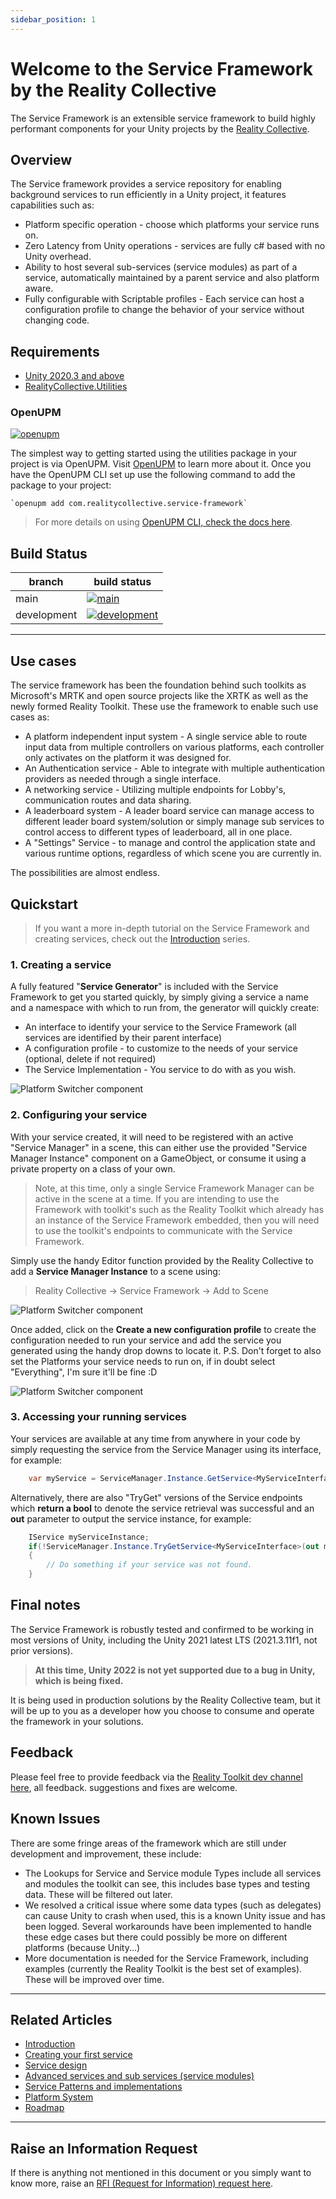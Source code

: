 ```yaml
---
sidebar_position: 1
---
```


# Welcome to the Service Framework by the Reality Collective

The Service Framework is an extensible service framework to build highly performant components for your Unity projects by the [Reality Collective](https://realityCollective.io).

## Overview

The Service framework provides a service repository for enabling background services to run efficiently in a Unity project, it features capabilities such as:

* Platform specific operation - choose which platforms your service runs on.
* Zero Latency from Unity operations - services are fully c# based with no Unity overhead.
* Ability to host several sub-services (service modules) as part of a service, automatically maintained by a parent service and also platform aware.
* Fully configurable with Scriptable profiles - Each service can host a configuration profile to change the behavior of your service without changing code.

## Requirements

- [Unity 2020.3 and above](https://unity.com/)
- [RealityCollective.Utilities](https://github.com/realitycollective/com.realitycollective.utilities)

### OpenUPM

[![openupm](https://img.shields.io/npm/v/com.realitycollective.service-framework?label=openupm&registry_uri=https://package.openupm.com)](https://openupm.com/packages/com.realitycollective.service-framework/)

The simplest way to getting started using the utilities package in your project is via OpenUPM. Visit [OpenUPM](https://openupm.com/docs/) to learn more about it. Once you have the OpenUPM CLI set up use the following command to add the package to your project:

```text
`openupm add com.realitycollective.service-framework`
```

> For more details on using [OpenUPM CLI, check the docs here](https://github.com/openupm/openupm-cli#installation).

## Build Status

| branch | build status |
| --- | --- |
| main | [![main](https://github.com/realitycollective/com.realitycollective.service-framework/actions/workflows/buildupmpackages.yml/badge.svg?branch=main)](https://github.com/realitycollective/com.realitycollective.service-framework/actions/workflows/buildupmpackages.yml) |
| development | [![development](https://github.com/realitycollective/com.realitycollective.service-framework/actions/workflows/buildupmpackages.yml/badge.svg?branch=development)](https://github.com/realitycollective/com.realitycollective.service-framework/actions/workflows/buildupmpackages.yml) |

---

## Use cases

The service framework has been the foundation behind such toolkits as Microsoft's MRTK and open source projects like the XRTK as well as the newly formed Reality Toolkit.  These use the framework to enable such use cases as:

* A platform independent input system - A single service able to route input data from multiple controllers on various platforms, each controller only activates on the platform it was designed for.
* An Authentication service - Able to integrate with multiple authentication providers as needed through a single interface.
* A networking service - Utilizing multiple endpoints for Lobby's, communication routes and data sharing.
* A leaderboard system - A leader board service can manage access to different leader board system/solution or simply manage sub services to control access to different types of leaderboard, all in one place.
* A "Settings" Service - to manage and control the application state and various runtime options, regardless of which scene you are currently in.

The possibilities are almost endless.

## Quickstart

> If you want a more in-depth tutorial on the Service Framework and creating services, check out the [Introduction](./basics/01_introduction.md) series.

### 1. Creating a service

A fully featured "**Service Generator**" is included with the Service Framework to get you started quickly, by simply giving a service a name and a namespace with which to run from, the generator will quickly create:

* An interface to identify your service to the Service Framework (all services are identified by their parent interface)
* A configuration profile - to customize to the needs of your service (optional, delete if not required)
* The Service Implementation - You service to do with as you wish.

![Platform Switcher component](basics/images/00_01_ServiceWizard.png)

### 2. Configuring your service

With your service created, it will need to be registered with an active "Service Manager" in a scene, this can either use the provided "Service Manager Instance" component on a GameObject, or consume it using a private property on a class of your own.

> Note, at this time, only a single Service Framework Manager can be active in the scene at a time.  If you are intending to use the Framework with toolkit's such as the Reality Toolkit which already has an instance of the Service Framework embedded, then you will need to use the toolkit's endpoints to communicate with the Service Framework.

Simply use the handy Editor function provided by the Reality Collective to add a **Service Manager Instance** to a scene using:

> Reality Collective -> Service Framework -> Add to Scene

![Platform Switcher component](basics/images/00_02_ServiceFramework_add_to_scene.png)

Once added, click on the **Create a new configuration profile** to create the configuration needed to run your service and add the service you generated using the handy drop downs to locate it.
P.S. Don't forget to also set the Platforms your service needs to run on, if in doubt select "Everything", I'm sure it'll be fine :D

![Platform Switcher component](basics/images/00_03_ServiceManagerConfiguration.png)

### 3. Accessing your running services

Your services are available at any time from anywhere in your code by simply requesting the service from the Service Manager using its interface, for example:

```csharp
    var myService = ServiceManager.Instance.GetService<MyServiceInterface>();
```

Alternatively, there are also "TryGet" versions of the Service endpoints which **return a bool** to denote the service retrieval was successful and an **out** parameter to output the service instance, for example:

```csharp
    IService myServiceInstance;
    if(!ServiceManager.Instance.TryGetService<MyServiceInterface>(out myServiceInstance))
    {
        // Do something if your service was not found.
    }
```

## Final notes

The Service Framework is robustly tested and confirmed to be working in most versions of Unity, including the Unity 2021 latest LTS (2021.3.11f1, not prior versions).  

> **At this time, Unity 2022 is not yet supported due to a bug in Unity, which is being fixed.**

It is being used in production solutions by the Reality Collective team, but it will be up to you as a developer how you choose to consume and operate the framework in your solutions.

## Feedback

Please feel free to provide feedback via the [Reality Toolkit dev channel here](https://github.com/realitycollective/realitytoolkit.dev/issues), all feedback. suggestions and fixes are welcome.

## Known Issues

There are some fringe areas of the framework which are still under development and improvement, these include:

* The Lookups for Service and Service module Types include all services and modules the toolkit can see, this includes base types and testing data. These will be filtered out later.
* We resolved a critical issue where some data types (such as delegates) can cause Unity to crash when used, this is a known Unity issue and has been logged.  Several workarounds have been implemented to handle these edge cases but there could possibly be more on different platforms (because Unity...)
* More documentation is needed for the Service Framework, including examples (currently the Reality Toolkit is the best set of examples).  These will be improved over time.

---

## Related Articles

* [Introduction](./basics/01_introduction.md)
* [Creating your first service](./basics/02_getting_started.md)
* [Service design](./basics/03_service_design.md)
* [Advanced services and sub services (service modules)](./basics/04_advanced_services.md)
* [Service Patterns and implementations](./basics/05_service_patterns.md)
* [Platform System](./basics/06_platform_system.md)
* [Roadmap](./basics/07_roadmap.md)

---

## Raise an Information Request

If there is anything not mentioned in this document or you simply want to know more, raise an [RFI (Request for Information) request here](https://github.com/realitycollective/realitytoolkit.dev/issues/new?assignees=&labels=question&template=request_for_information.md&title=).
